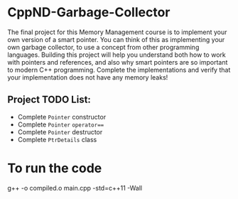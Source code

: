 # CppND-Garbage-Collector
The final project for this Memory Management course is to implement your own version of a smart pointer. You can think of this as implementing your own garbage collector, to use a concept from other programming languages. Building this project will help you understand both how to work with pointers and references, and also why smart pointers are so important to modern C++ programming. Complete the implementations and verify that your implementation does not have any memory leaks!

## Project TODO List:
- Complete `Pointer` constructor
- Complete `Pointer` `operator==`
- Complete `Pointer` destructor
- Complete `PtrDetails` class

# To run the code
g++ -o compiled.o main.cpp -std=c++11 -Wall